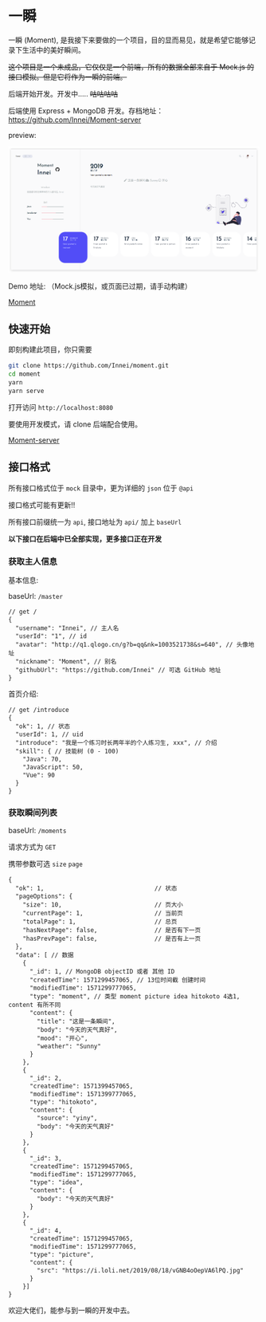 # 一瞬

一瞬 (Moment), 是我接下来要做的一个项目，目的显而易见，就是希望它能够记录下生活中的美好瞬间。

<del>这个项目是一个未成品，它仅仅是一个前端，所有的数据全部来自于 Mock.js 的接口模拟。但是它将作为一瞬的前端。</del>

后端开始开发。开发中..... <del>咕咕咕咕</del>

后端使用 Express + MongoDB 开发。存档地址： <https://github.com/Innei/Moment-server>

preview:

![](https://raw.githubusercontent.com/Innei/img-bed/master/20191020211642.png)

Demo 地址: （Mock.js模拟，或页面已过期，请手动构建）

[Moment](https://preview.shizuri.net/moment)

## 快速开始

即刻构建此项目，你只需要

```bash
git clone https://github.com/Innei/moment.git
cd moment
yarn
yarn serve
```

打开访问 `http://localhost:8080`

要使用开发模式，请 clone 后端配合使用。

[Moment-server](https://github.com/Innei/Moment-server)

## 接口格式

所有接口格式位于 `mock` 目录中，更为详细的 `json` 位于 `@api`

<span style="color=red">接口格式可能有更新!!</span>

所有接口前缀统一为 `api`, 接口地址为 `api/` 加上 `baseUrl`



**以下接口在后端中已全部实现，更多接口正在开发**



### 获取主人信息

基本信息:

baseUrl: `/master`

```jsonc
// get /
{
  "username": "Innei", // 主人名
  "userId": "1", // id
  "avatar": "http://q1.qlogo.cn/g?b=qq&nk=1003521738&s=640", // 头像地址
  "nickname": "Moment", // 别名
  "githubUrl": "https://github.com/Innei" // 可选 GitHub 地址
}
```

首页介绍:

```jsonc
// get /introduce
{
  "ok": 1, // 状态
  "userId": 1, // uid
  "introduce": "我是一个练习时长两年半的个人练习生, xxx", // 介绍
  "skill": { // 技能树 (0 - 100)
    "Java": 70,
    "JavaScript": 50,
    "Vue": 90
  }
}
```

### 获取瞬间列表

baseUrl: `/moments`

请求方式为 `GET`

携带参数可选 `size` `page`

```jsonc
{
  "ok": 1,                               // 状态
  "pageOptions": {
    "size": 10,                          // 页大小
    "currentPage": 1,                    // 当前页
    "totalPage": 1,                      // 总页
    "hasNextPage": false,                // 是否有下一页
    "hasPrevPage": false,                // 是否有上一页
  },
  "data": [ // 数据
    {
      "_id": 1, // MongoDB objectID 或者 其他 ID
      "createdTime": 1571299457065, // 13位时间截 创建时间
      "modifiedTime": 1571299777065,
      "type": "moment", // 类型 moment picture idea hitokoto 4选1, content 有所不同
      "content": {
        "title": "这是一条瞬间", 
        "body": "今天的天气真好",
        "mood": "开心",
        "weather": "Sunny"
      }
    },
    {
      "_id": 2,
      "createdTime": 1571399457065,
      "modifiedTime": 1571399777065,
      "type": "hitokoto",
      "content": {
        "source": "yiny",
        "body": "今天的天气真好"
      }
    },
    {
      "_id": 3,
      "createdTime": 1571299457065,
      "modifiedTime": 1571299777065,
      "type": "idea",
      "content": {
        "body": "今天的天气真好"
      }
    },
    {
      "_id": 4,
      "createdTime": 1571299457065,
      "modifiedTime": 1571299777065,
      "type": "picture",
      "content": {
        "src": "https://i.loli.net/2019/08/18/vGNB4oOepVA6lPQ.jpg"
      }
    }]
}

```

欢迎大佬们，能参与到一瞬的开发中去。
